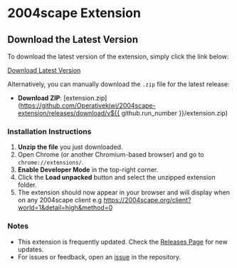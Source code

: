 # 2004scape Extension

## Download the Latest Version

To download the latest version of the extension, simply click the link below:

[Download Latest Version](https://github.com/Operativekiwi/2004scape-extension/releases/latest)

Alternatively, you can manually download the `.zip` file for the latest release:

- **Download ZIP**: [extension.zip](https://github.com/Operativekiwi/2004scape-extension/releases/download/v${{ github.run_number }}/extension.zip)

### Installation Instructions

1. **Unzip the file** you just downloaded.
2. Open Chrome (or another Chromium-based browser) and go to `chrome://extensions/`.
3. **Enable Developer Mode** in the top-right corner.
4. Click the **Load unpacked** button and select the unzipped extension folder.
5. The extension should now appear in your browser and will display when on any 2004scape client e.g https://2004scape.org/client?world=1&detail=high&method=0

### Notes

- This extension is frequently updated. Check the [Releases Page](https://github.com/Operativekiwi/2004scape-extension/releases) for new updates.
- For issues or feedback, open an [issue](https://github.com/Operativekiwi/2004scape-extension/issues) in the repository.

